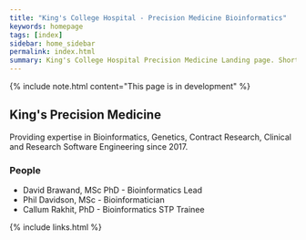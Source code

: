 ```yaml
---
title: "King's College Hospital - Precision Medicine Bioinformatics"
keywords: homepage
tags: [index]
sidebar: home_sidebar
permalink: index.html
summary: King's College Hospital Precision Medicine Landing page. Short overview of the bioinformatics services.
---
```


{% include note.html content="This page is in development" %}

## King's Precision Medicine

Providing expertise in Bioinformatics, Genetics, Contract Research, Clinical and Research Software Engineering since 2017.

### People

- David Brawand, MSc PhD - Bioinformatics Lead
- Phil Davidson, MSc - Bioinformatician
- Callum Rakhit, PhD - Bioinformatics STP Trainee

{% include links.html %}
